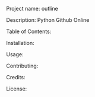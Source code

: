 
  Project name: outline

  Description: Python Github Online
  
  Table of Contents:
  
  Installation:
  
  Usage:
  
  Contributing:
  
  Credits:
  
  License:


